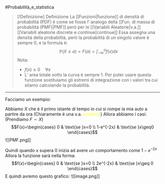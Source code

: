 #Probabilità_e_statistica 
>[!Definizione]  Definizione
>La [[Funzioni|funzione]] di densità di probabilità (PDF) è come se fosse l’ analogo della [[Fun. di massa di probabilità (PMF)|PMF]] però per le [[Variabili Aleatorie|v.a.]] [[Variabili aleatorie discrete e continue|continue]]
>Essa assegna una densità della probabilità, però la probabilità di un singolo valore è sempre 0, e la formula è:
>$$\mathbb{P}(X\leq a)=F(a)=\int^a_{-\infty}f(x)dx$$
>Nota:
>- $f(x)\geq0 \quad \forall x$
>- L’ area totale sotto la curva è sempre 1.
>Per poter usare questa funzione sostituiamo gli estremi di integrazione con i valori tra cui stiamo calcolando la probabilità.

---
Facciamo un esempio:

Abbiamo $X$ che è il primo istante di tempo in cui si rompe la mia auto a partire da ora (Chiaramente è una v.a. <font color="#ffff00">continua</font>)
Allora abbiamo i casi: (Prendiamo $F \sim X$)
$$F(x)=\begin{cases}
0  & \text{se }x<0 \\
1-e^{-2x} & \text{se }x\geq0
\end{cases}$$
![[PMF.png]]

Quindi quando x supera 0 inizia ad avere un comportamento come $1-e^{-2x}$
Allora la funzione sarà nella forma:
$$f(x)=\begin{cases}
0 & \text{se }x<0 \\
2e^{-2x} & \text{se }x\geq 0
\end{cases}$$
E quindi avremo questo grafico:
![[image.png]]